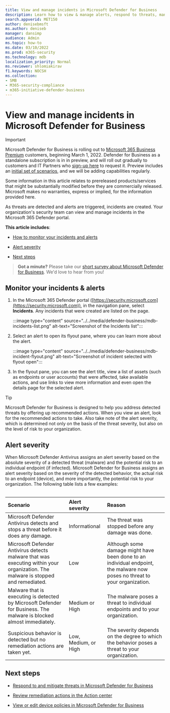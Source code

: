 ```yaml
---
title: View and manage incidents in Microsoft Defender for Business
description: Learn how to view & manage alerts, respond to threats, manage devices, and review remediation actions
search.appverid: MET150
author: denisebmsft
ms.author: deniseb
manager: dansimp 
audience: Admin
ms.topic: how-to
ms.date: 03/10/2022
ms.prod: m365-security
ms.technology: mdb
localization_priority: Normal
ms.reviewer: shlomiakirav
f1.keywords: NOCSH 
ms.collection: 
- SMB
- M365-security-compliance
- m365-initiative-defender-business
---
```


# View and manage incidents in Microsoft Defender for Business

> [!IMPORTANT]
> Microsoft Defender for Business is rolling out to [Microsoft 365 Business Premium](../../business-premium/index.md) customers, beginning March 1, 2022. Defender for Business as a standalone subscription is in in preview, and will roll out gradually to customers and IT Partners who [sign-up here](https://aka.ms/mdb-preview) to request it. Preview includes an [initial set of scenarios](mdb-tutorials.md#try-these-preview-scenarios), and we will be adding capabilities regularly.
> 
> Some information in this article relates to prereleased products/services that might be substantially modified before they are commercially released. Microsoft makes no warranties, express or implied, for the information provided here. 

As threats are detected and alerts are triggered, incidents are created. Your organization's security team can view and manage incidents in the Microsoft 365 Defender portal.

**This article includes**:

- [How to monitor your incidents and alerts](#monitor-your-incidents--alerts)

- [Alert severity](#alert-severity)

- [Next steps](#next-steps)

>
> **Got a minute?**
> Please take our <a href="https://microsoft.qualtrics.com/jfe/form/SV_0JPjTPHGEWTQr4y" target="_blank">short survey about Microsoft Defender for Business</a>. We'd love to hear from you!
>

## Monitor your incidents & alerts

1. In the Microsoft 365 Defender portal ([https://security.microsoft.com](https://security.microsoft.com)), in the navigation pane, select **Incidents**. Any incidents that were created are listed on the page.

   :::image type="content" source="../../media/defender-business/mdb-incidents-list.png" alt-text="Screenshot of the Incidents list":::

2. Select an alert to open its flyout pane, where you can learn more about the alert. 

   :::image type="content" source="../../media/defender-business/mdb-incident-flyout.png" alt-text="Screenshot of incident selected with flyout open":::

3. In the flyout pane, you can see the alert title, view a list of assets (such as endpoints or user accounts) that were affected, take available actions, and use links to view more information and even open the details page for the selected alert. 

> [!TIP]
> Microsoft Defender for Business is designed to help you address detected threats by offering up recommended actions. When you view an alert, look for the recommended actions to take. Also take note of the alert severity, which is determined not only on the basis of the threat severity, but also on the level of risk to your organization. 

## Alert severity

When Microsoft Defender Antivirus assigns an alert severity based on the absolute severity of a detected threat (malware) and the potential risk to an individual endpoint (if infected).
Microsoft Defender for Business assigns an alert severity based on the severity of the detected behavior, the actual risk to an endpoint (device), and more importantly, the potential risk to your organization. The following table lists a few examples: <br/><br/>

| Scenario | Alert severity | Reason |
|:---|:---|:---|
| Microsoft Defender Antivirus detects and stops a threat before it does any damage. | Informational | The threat was stopped before any damage was done. |
| Microsoft Defender Antivirus detects malware that was executing within your organization. The malware is stopped and remediated. | Low | Although some damage might have been done to an individual endpoint, the malware now poses no threat to your organization. |
| Malware that is executing is detected by Microsoft Defender for Business. The malware is blocked almost immediately. | Medium or High | The malware poses a threat to individual endpoints and to your organization. |
| Suspicious behavior is detected but no remediation actions are taken yet. | Low, Medium, or High | The severity depends on the degree to which the behavior poses a threat to your organization. |

## Next steps

- [Respond to and mitigate threats in Microsoft Defender for Business](mdb-respond-mitigate-threats.md)

- [Review remediation actions in the Action center](mdb-review-remediation-actions.md)

- [View or edit device policies in Microsoft Defender for Business](mdb-view-edit-policies.md)